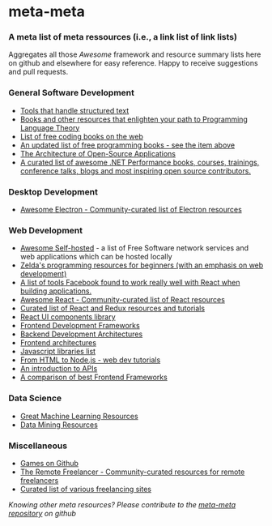 # meta-meta

### A meta list of meta ressources (i.e., a link list of link lists)

Aggregates all those *Awesome* framework and resource summary lists here on github and elsewhere for easy reference. Happy to receive suggestions and pull requests.

### General Software Development
* [Tools that handle structured text](https://github.com/dbohdan/structured-text-tools)
* [Books and other resources that enlighten your path to Programming Language Theory](https://github.com/steshaw/plt)
* [List of free coding books on the web](http://stackoverflow.com/questions/194812/list-of-freely-available-programming-books/392926#392926)
* [An updated list of free programming books - see the item above](https://github.com/vhf/free-programming-books)
* [The Architecture of Open-Source Applications](http://aosabook.org/en/index.html)
* [A curated list of awesome .NET Performance books, courses, trainings, conference talks, blogs and most inspiring open source contributors.](https://github.com/adamsitnik/awesome-dot-net-performance)

### Desktop Development
* [Awesome Electron - Community-curated list of Electron resources](https://github.com/sindresorhus/awesome-electron)

### Web Development
* [Awesome Self-hosted](https://github.com/Kickball/awesome-selfhosted) - a list of Free Software network services and web applications which can be hosted locally
* [Zelda's programming resources for beginners (with an emphasis on web development)](https://www.vodien.com/singapore-community/education/beginners-resources-to-learn-programming-languages.php)
* [A list of tools Facebook found to work really well with React when building applications.](https://github.com/facebook/react/wiki/Complementary-Tools)
* [Awesome React - Community-curated list of React resources](https://github.com/enaqx/awesome-react)
* [Curated list of React and Redux resources and tutorials](https://github.com/markerikson/react-redux-links)
* [React UI components library](https://github.com/brillout/awesome-react-components)
* [Frontend Development Frameworks](https://github.com/dypsilon/frontend-dev-bookmarks)
* [Backend Development Architectures](https://gist.github.com/ragingwind/5840075)
* [Frontend architectures](http://blog.pamelafox.org/2013/05/frontend-architectures-server-side-html.html)
* [Javascript libraries list](http://www.javascriptoo.com/)
* [From HTML to Node.js - web dev tutorials](http://www.bentobox.io/)
* [An introduction to APIs](https://zapier.com/learn/apis/)
* [A comparison of best Frontend Frameworks](http://usablica.github.io/front-end-frameworks/compare.html)

### Data Science
* [Great Machine Learning Resources](http://wayfinder.co/pathways/5302a21dfc4065200a000004/great-machine-learning-resources)
* [Data Mining Resources](http://datamining.togaware.com/)

### Miscellaneous
* [Games on Github](https://github.com/leereilly/games)
* [The Remote Freelancer - Community-curated resources for remote freelancers](https://github.com/engineerapart/TheRemoteFreelancer)
* [Curated list of various freelancing sites](https://github.com/prahladyeri/CuratedLists/blob/master/FreelancingSites.md)

*Knowing other meta resources? Please contribute to the [meta-meta repository](https://github.com/sveme/meta-meta) on github*
